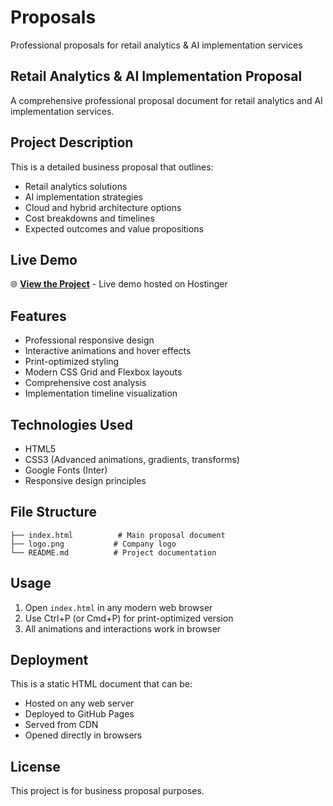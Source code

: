 
# Proposals

Professional proposals for retail analytics & AI implementation services

## Retail Analytics & AI Implementation Proposal

A comprehensive professional proposal document for retail analytics and AI implementation services.

## Project Description

This is a detailed business proposal that outlines:
- Retail analytics solutions
- AI implementation strategies
- Cloud and hybrid architecture options
- Cost breakdowns and timelines
- Expected outcomes and value propositions

## Live Demo

🌐 **[View the Project](https://moccasin-pony-133765.hostingersite.com/)** - Live demo hosted on Hostinger

## Features

- Professional responsive design
- Interactive animations and hover effects
- Print-optimized styling
- Modern CSS Grid and Flexbox layouts
- Comprehensive cost analysis
- Implementation timeline visualization

## Technologies Used

- HTML5
- CSS3 (Advanced animations, gradients, transforms)
- Google Fonts (Inter)
- Responsive design principles

## File Structure

```
├── index.html          # Main proposal document
├── logo.png           # Company logo
└── README.md          # Project documentation
```

## Usage

1. Open `index.html` in any modern web browser
2. Use Ctrl+P (or Cmd+P) for print-optimized version
3. All animations and interactions work in browser

## Deployment

This is a static HTML document that can be:
- Hosted on any web server
- Deployed to GitHub Pages
- Served from CDN
- Opened directly in browsers

## License



This project is for business proposal purposes.
